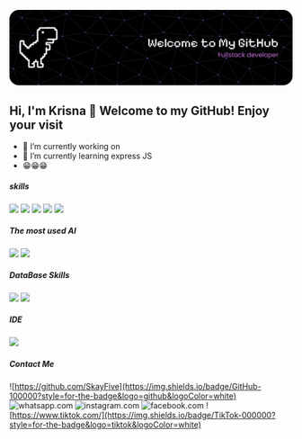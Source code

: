 ![My Favorit Photo](img/github.png)

## Hi, I'm Krisna 👋 Welcome to my GitHub! Enjoy your visit

<!--
**SkayFive/SkayFive** is a ✨ _special_ ✨ repository because its `README.md` (this file) appears on your GitHub profile.

Here are some ideas to get you started:

- 🔭 I’m currently working on ...
- 🌱 I’m currently learning ...
- 👯 I’m looking to collaborate on ...
- 🤔 I’m looking for help with ...
- 💬 Ask me about ...
- 📫 How to reach me: ...
- 😄 Pronouns: ...
- ⚡ Fun fact: ...
-->
- 🔭 I’m currently working on
- 🌱 I’m currently learning express JS
- 😁😁😁

##### skills

<img src="https://img.shields.io/badge/HTML5-E34F26?style=for-the-badge&logo=html5&logoColor=white" /> <img src="https://img.shields.io/badge/CSS3-1572B6?style=for-the-badge&logo=css3&logoColor=white" /> <img src="https://img.shields.io/badge/PHP-777BB4?style=for-the-badge&logo=php&logoColor=white" /> <img src="https://img.shields.io/badge/JavaScript-323330?style=for-the-badge&logo=javascript&logoColor=F7DF1E" /> <img src="https://img.shields.io/badge/Python-FFD43B?style=for-the-badge&logo=python&logoColor=blue" />

##### The most used AI

<img src="https://img.shields.io/badge/ChatGPT-74aa9c?style=for-the-badge&logo=openai&logoColor=white" /> <img src="https://img.shields.io/badge/Google%20Gemini-8E75B2?style=for-the-badge&logo=googlegemini&logoColor=white" />

##### DataBase Skills

<img src="https://img.shields.io/badge/MySQL-005C84?style=for-the-badge&logo=mysql&logoColor=white" /> <img src="https://img.shields.io/badge/MongoDB-4EA94B?style=for-the-badge&logo=mongodb&logoColor=white" />

##### IDE

<img src="https://img.shields.io/badge/VSCode-0078D4?style=for-the-badge&logo=visual%20studio%20code&logoColor=white" />



##### Contact Me

![https://github.com/SkayFive](https://img.shields.io/badge/GitHub-100000?style=for-the-badge&logo=github&logoColor=white)
![whatsapp.com](https://img.shields.io/badge/WhatsApp-25D366?style=for-the-badge&logo=WhatsApp&logoColor=white)
![instagram.com](https://img.shields.io/badge/Instagram-E4405F?style=for-the-badge&logo=instagram&logoColor=white)
![facebook.com](https://img.shields.io/badge/Facebook-1877F2?style=for-the-badge&logo=facebook&logoColor=white)
![https://www.tiktok.com/](https://img.shields.io/badge/TikTok-000000?style=for-the-badge&logo=tiktok&logoColor=white)



